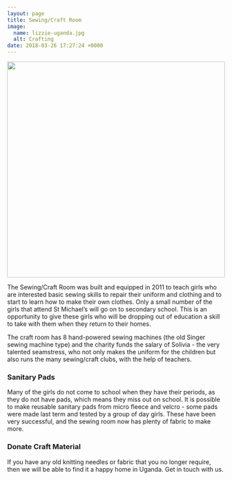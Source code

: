 ```yaml
---
layout: page
title: Sewing/Craft Room
image:
  name: lizzie-uganda.jpg
  alt: Crafting
date: 2018-03-26 17:27:24 +0000
---
```

<a href="{{ site.url }}{{ site.baseurl }}/assets/images/{{ page.image.name }}"><img src="{{ site.url }}{{ site.baseurl }}/assets/images/{{ page.image.name }}" style="object-fit: cover; height: 500px; width: 100%;" /></a>

The Sewing/Craft Room was built and equipped in 2011 to teach girls who are interested basic sewing skills to repair their uniform and clothing and to start to learn how to make their own clothes. Only a small number of the girls that attend St Michael’s will go on to secondary school. This is an opportunity to give these girls who will be dropping out of education a skill to take with them when they return to their homes.

The craft room has 8 hand-powered sewing machines (the old Singer sewing machine type) and the charity funds the salary of Solivia -  the very talented seamstress, who not only makes the uniform for the children but also runs the many sewing/craft clubs, with the help of teachers. 

### Sanitary Pads

Many of the girls do not come to school when they have their periods, as they do not have pads, which means they miss out on school. It is possible to make reusable sanitary pads from micro fleece and velcro - some pads were made last term and tested by a group of day girls. These have been very successful, and the sewing room now has plenty of fabric to make more.

### Donate Craft Material

If you have any old knitting needles or fabric that you no longer require, then we will be able to find it a happy home in Uganda. Get in touch with us.